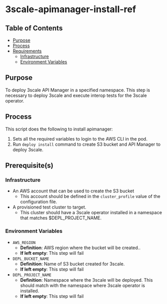 # 3scale-apimanager-install-ref<!-- omit from toc -->

## Table of Contents<!-- omit from toc -->
- [Purpose](#purpose)
- [Process](#process)
- [Requirements](#requirements)
  - [Infrastructure](#infrastructure)
  - [Environment Variables](#environment-variables)

## Purpose

To deploy 3scale API Manager in a specified namespace. This step is necessary to deploy 3scale and execute interop tests for the 3scale operator.

## Process

This script does the following to install apimanager:
1. Sets all the required variables to login to the AWS CLI in the pod.
2. Run `deploy install` command to create S3 bucket and API Manager to deploy 3scale.

## Prerequisite(s)

### Infrastructure

- An AWS account that can be used to create the S3 bucket
  - This account should be defined in the `cluster_profile` value of the configuration file.
- A provisioned test cluster to target.
  - This cluster should have a 3scale operator installed in a namespace that matches $DEPL_PROJECT_NAME. 

### Environment Variables

- `AWS_REGION`
  - **Definition**: AWS region where the bucket will be created..
  - **If left empty**: This step will fail
- `DEPL_BUCKET_NAME`
  - **Definition**: Name of S3 bucket created for 3scale.
  - **If left empty**: This step will fail
- `DEPL_PROJECT_NAME`
  - **Definition**: Namespace where the 3scale will be deployed. This should match with the namespace where 3scale operator is installed.
  - **If left empty**: This step will fail
